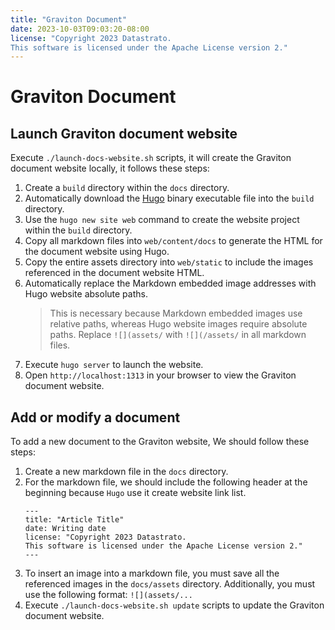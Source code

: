 ```yaml
---
title: "Graviton Document"
date: 2023-10-03T09:03:20-08:00
license: "Copyright 2023 Datastrato.
This software is licensed under the Apache License version 2."
---
```

# Graviton Document

## Launch Graviton document website

Execute `./launch-docs-website.sh` scripts, it will create the Graviton document website locally, it follows these steps:

1. Create a `build` directory within the `docs` directory.
2. Automatically download the [Hugo](https://github.com/gohugoio/hugo) binary executable file into the `build` directory.
3. Use the `hugo new site web` command to create the website project within the `build` directory.
4. Copy all markdown files into `web/content/docs` to generate the HTML for the document website using Hugo.
5. Copy the entire assets directory into `web/static` to include the images referenced in the document website HTML.
6. Automatically replace the Markdown embedded image addresses with Hugo website absolute paths. 
   > This is necessary because Markdown embedded images use relative paths, whereas Hugo website images require absolute paths.
   > Replace `![](assets/` with `![](/assets/` in all markdown files.
7. Execute `hugo server` to launch the website.
8. Open `http://localhost:1313` in your browser to view the Graviton document website.

## Add or modify a document

To add a new document to the Graviton website, We should follow these steps:

1. Create a new markdown file in the `docs` directory.
2. For the markdown file, we should include the following header at the beginning because `Hugo` use it create website link list.
    ```
    ---
    title: "Article Title"
    date: Writing date
    license: "Copyright 2023 Datastrato.
    This software is licensed under the Apache License version 2."
    ---
    ```
3. To insert an image into a markdown file, you must save all the referenced images in the `docs/assets` directory. 
   Additionally, you must use the following format: `![](assets/...`
4. Execute `./launch-docs-website.sh update` scripts to update the Graviton document website.
